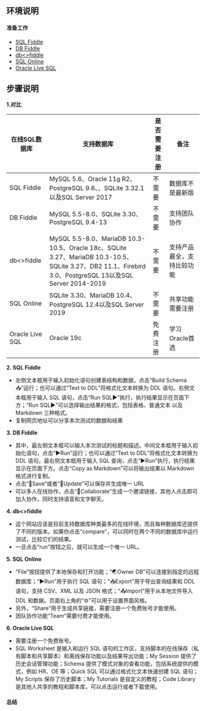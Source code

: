 ## **环境说明**

#### 准备工作

- [SQL Fiddle](http://sqlfiddle.com/)
- [DB Fiddle](https://www.db-fiddle.com/)
- [db<>fiddle](https://dbfiddle.uk/)
- [SQL Online](https://sqliteonline.com/)
- [Oracle Live SQL](https://livesql.oracle.com/apex/f?p=590:1000)

## **步骤说明**

**1.对比**

| 在线SQL数据库 | 支持数据库 | 是否需要注册 | 备注 |
| ------ | ------ | ------ | ------ |
| SQL Fiddle | MySQL 5.6、Oracle 11g R2、PostgreSQL 9.6、、SQLite 3.32.1以及SQL Server 2017 | 不需要 | 数据库不是最新版 |
| DB Fiddle | MySQL 5.5-8.0、SQLite 3.30、PostgreSQL 9.4-13 | 不需要 | 支持团队协作 |
| db<>fiddle | MySQL 5.5-8.0、MariaDB 10.3-10.5、Oracle 18c、SQLite 3.27、MariaDB 10.3-10.5、SQLite 3.27、DB2 11.1、Firebird 3.0、PostgreSQL 13以及SQL Server 2014-2019 | 不需要 | 支持产品最全，支持比较功能 |
| SQL Online | SQLite 3.30、MariaDB 10.4、PostgreSQL 12.4以及SQL Server 2019 | 不需要 | 共享功能需要注册 |
| Oracle Live SQL | Oracle 19c | 免费注册 | 学习Oracle首选 |

**2. SQL Fiddle**

- 左侧文本框用于输入初始化语句创建表结构和数据，点击“Build Schema📥”运行；也可以通过“Text to DDL”将格式化文本转换为 DDL 语句。右侧文本框用于输入 SQL 语句，点击“Run SQL▶️”执行，执行结果显示在页面下方；“Run SQL▶️”可以选择输出结果的格式，包括表格、普通文本 以及 Markdown 三种格式。
- 复制网页地址可以分享本次测试的数据和结果

**3. DB Fiddle**

- 其中，最左侧文本框可以输入本次测试的标题和描述。中间文本框用于输入初始化语句，点击“▶️Run”运行；也可以通过“Text to DDL”将格式化文本转换为 DDL 语句。最右侧文本框用于输入 SQL 查询，点击“▶️Run”执行，执行结果显示在页面下方。点击“Copy as Markdown”可以将输出结果以 Markdown 格式进行复制。
- 点击“💾Save”或者“💾Update”可以保存并生成唯一 URL
- 可以多人在线协作，点击“👥Collaborate”生成一个邀请链接，其他人点击即可加入协作，同时支持语音和文字聊天。

**4. db<>fiddle**

- 这个网站应该是目前支持数据库种类最多的在线环境，而且每种数据库还提供了不同的版本。如果你点击“compare”，可以同时在两个不同的数据库中运行测试，比较它们的结果。
- 一旦点击“run”按钮之后，就可以生成一个唯一 URL。

**5. SQL Online**

- “File”按钮提供了本地保存和打开功能；“🌏Owner DB”可以连接到指定的远程数据库；“▶️Run”用于执行 SQL 语句；“📥Export”用于导出查询结果和 DDL 语句，支持 CSV、XML 以及 JSON 格式；“📤Import”用于从本地文件导入 DDL 和数据。页面右上角的“⚙️”可以用于设置界面风格。
- 另外，“Share”用于生成共享链接，需要注册一个免费账号才能使用。
- 团队协作功能“Team”需要付费才能使用。

**6. Oracle Live SQL**

- 需要注册一个免费账号。
- SQL Worksheet 是输入和运行 SQL 语句的工作区，支持脚本的在线保存（私有脚本和共享脚本）和离线保存功能以及结果导出功能；My Session 提供了历史会话管理功能；Schema 提供了模式对象的查看功能，包括系统提供的模式，例如 HR、OE 等；Quick SQL 可以通过格式化文本快速创建 SQL 语句；My Scripts 保存了历史脚本；My Tutorials 是自定义的教程；Code Library 是其他人共享的教程和脚本库，可以点击运行或者下载使用。

#### 总结